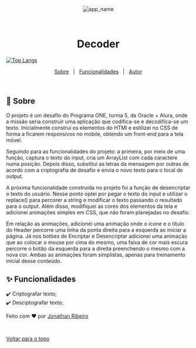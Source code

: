 <div align='center' id='top'>
<img src='./.github/projeto_decoder.gif' alt='app_name' />

&#xa0;

</div>

<h1 align='center'>Decoder</h1>

<p align='center'>

[![Top Langs](https://github-readme-stats.vercel.app/api/top-langs/?username=nathanribeiro05&size_weight=0.5&count_weight=0.5)](https://github.com/nathanribeiro05/github-readme-stats)

<!-- <img alt='Github issues' src='https://img.shields.io/github/issues/{{github}}/{{repository}}?color=56BEB8' /> -->

<!-- <img alt='Github forks' src='https://img.shields.io/github/forks/{{github}}/{{repository}}?color=56BEB8' /> -->

<!-- <img alt='Github stars' src='https://img.shields.io/github/stars/{{github}}/{{repository}}?color=56BEB8' /> -->
</p>

<p align='center'>
<a href='#dart-sobre'>Sobre</a> &#xa0; | &#xa0;
<a href='#sparkles-funcionalidades'>Funcionalidades</a> &#xa0; | &#xa0;
<a href='https://github.com/nathanribeiro05' target='_blank'>Autor</a>
</p>

<br>

## :dart: Sobre ##

<p>
  O projeto é um desafio do Programa ONE, turma 5, da Oracle + Alura, onde a missão
  seria construir uma aplicação que codifica-se e decodifica-se um texto.
  Inicialmente construí os elementos do HTMl e estilizei no CSS de forma a ficarem
  responsivos no mobile, obtendo um front-end para a tela móvel.
</p>
<p>
  Seguindo para as funcionalidades do projeto: a primeira, por meio de uma função, captura o texto do input, cria um ArrayList com cada caractere numa
  posição. Depois disso, substitui as letras da mensagem por outras de acordo com a
  criptografia de desafio e envia o novo texto para o local de output.
</p>
<p>
  A próxima funcionalidade construída no projeto foi a função de desencriptar o texto do usuário. Nesse ponto optei por pegar o texto do input e utilizar o replace() para percorer a string e modificar o texto passando o resultado para o output. Além disso, modifiquei as cores dos elementos da tela e adicionei animações simples em CSS, que não foram planejadas no desafio.
</p>
<p>
  Em relação as animações, adicionei uma animação onde o ícone e o título do Header percorre uma linha da ponta direita para a esquerda ao iniciar a página. Já nos botões de Encriptar e Desencriptar adicionei uma animação que ao colocar o mouse por cima do mesmo, uma faixa de cor mais escura percorre o botão da esquerda para a direita preenchendo o mesmo com a nova cor. Ambas as animações foram simplistas, apenas para treinamento inicial desse conteúdo.
</p>


## :sparkles: Funcionalidades ##

:heavy_check_mark: Criptografar texto;<br />
:heavy_check_mark: Desciptografar texto;<br />


Feito com :heart: por <a href='https://github.com/nathanribeiro05' target='_blank'>Jonathan Ribeiro</a>

&#xa0;

<a href='#top'>Voltar para o topo</a>
